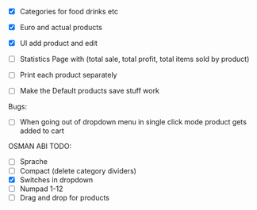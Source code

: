 - [x] Categories for food drinks etc
- [x] Euro and actual products
- [x] UI add product and edit
- [ ] Statistics Page with (total sale, total profit, total items sold by product)
- [ ] Print each product separately
- [ ] Make the Default products save stuff work


Bugs:

- [ ] When going out of dropdown menu in single click mode product gets added to cart


OSMAN ABI TODO:

- [ ] Sprache
- [ ] Compact (delete category dividers)
- [x] Switches in dropdown
- [ ] Numpad 1-12
- [ ] Drag and drop for products